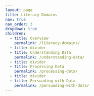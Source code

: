 ```yaml
---
layout: page
title: Literacy Domains
nav: true
nav_order: 3
dropdown: true
children:
  - title: Overview
    permalink: /literacy-domains/
  - title: divider
  - title: Understanding Data
    permalink: /understanding-data/
  - title: divider
  - title: Processing Data
    permalink: /processing-data/
  - title: divider
  - title: Persuading with Data
    permalink: /persuading-with-data/
---
```


